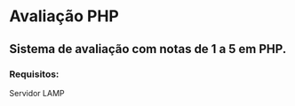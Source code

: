 # Avaliação PHP
## Sistema de avaliação com notas de 1 a 5 em PHP.

### Requisitos:
Servidor LAMP



